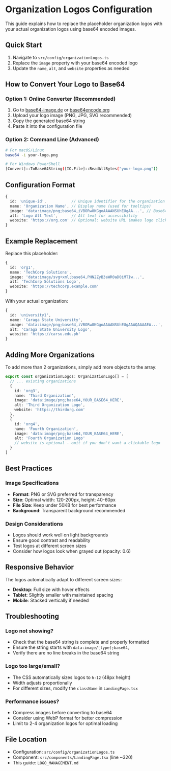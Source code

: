 # Organization Logos Configuration

This guide explains how to replace the placeholder organization logos with your actual organization logos using base64 encoded images.

## Quick Start

1. Navigate to `src/config/organizationLogos.ts`
2. Replace the `image` property with your base64 encoded logo
3. Update the `name`, `alt`, and `website` properties as needed

## How to Convert Your Logo to Base64

### Option 1: Online Converter (Recommended)
1. Go to [base64-image.de](https://www.base64-image.de/) or [base64encode.org](https://www.base64encode.org/)
2. Upload your logo image (PNG, JPG, SVG recommended)
3. Copy the generated base64 string
4. Paste it into the configuration file

### Option 2: Command Line (Advanced)
```bash
# For macOS/Linux
base64 -i your-logo.png

# For Windows PowerShell
[Convert]::ToBase64String([IO.File]::ReadAllBytes("your-logo.png"))
```

## Configuration Format

```typescript
{
  id: 'unique-id',           // Unique identifier for the organization
  name: 'Organization Name', // Display name (used for tooltips)
  image: 'data:image/png;base64,iVBORw0KGgoAAAANSUhEUgAA...', // Base64 string
  alt: 'Logo Alt Text',      // Alt text for accessibility
  website: 'https://org.com' // Optional: website URL (makes logo clickable)
}
```

## Example Replacement

Replace this placeholder:
```typescript
{
  id: 'org1',
  name: 'TechCorp Solutions',
  image: 'data:image/svg+xml;base64,PHN2ZyB3aWR0aD0iMTIw...',
  alt: 'TechCorp Solutions Logo',
  website: 'https://techcorp.example.com'
}
```

With your actual organization:
```typescript
{
  id: 'university1',
  name: 'Caraga State University',
  image: 'data:image/png;base64,iVBORw0KGgoAAAANSUhEUgAAAQAAAAEA...',
  alt: 'Caraga State University Logo',
  website: 'https://carsu.edu.ph'
}
```

## Adding More Organizations

To add more than 2 organizations, simply add more objects to the array:

```typescript
export const organizationLogos: OrganizationLogo[] = [
  // ... existing organizations
  {
    id: 'org3',
    name: 'Third Organization',
    image: 'data:image/png;base64,YOUR_BASE64_HERE',
    alt: 'Third Organization Logo',
    website: 'https://thirdorg.com'
  },
  {
    id: 'org4',
    name: 'Fourth Organization',
    image: 'data:image/png;base64,YOUR_BASE64_HERE',
    alt: 'Fourth Organization Logo'
    // website is optional - omit if you don't want a clickable logo
  }
]
```

## Best Practices

### Image Specifications
- **Format**: PNG or SVG preferred for transparency
- **Size**: Optimal width: 120-200px, height: 40-60px
- **File Size**: Keep under 50KB for best performance
- **Background**: Transparent background recommended

### Design Considerations
- Logos should work well on light backgrounds
- Ensure good contrast and readability
- Test logos at different screen sizes
- Consider how logos look when grayed out (opacity: 0.6)

## Responsive Behavior

The logos automatically adapt to different screen sizes:
- **Desktop**: Full size with hover effects
- **Tablet**: Slightly smaller with maintained spacing
- **Mobile**: Stacked vertically if needed

## Troubleshooting

### Logo not showing?
- Check that the base64 string is complete and properly formatted
- Ensure the string starts with `data:image/[type];base64,`
- Verify there are no line breaks in the base64 string

### Logo too large/small?
- The CSS automatically sizes logos to `h-12` (48px height)
- Width adjusts proportionally
- For different sizes, modify the `className` in `LandingPage.tsx`

### Performance issues?
- Compress images before converting to base64
- Consider using WebP format for better compression
- Limit to 2-4 organization logos for optimal loading

## File Location

- Configuration: `src/config/organizationLogos.ts`
- Component: `src/components/LandingPage.tsx` (line ~320)
- This guide: `LOGO_MANAGEMENT.md`
